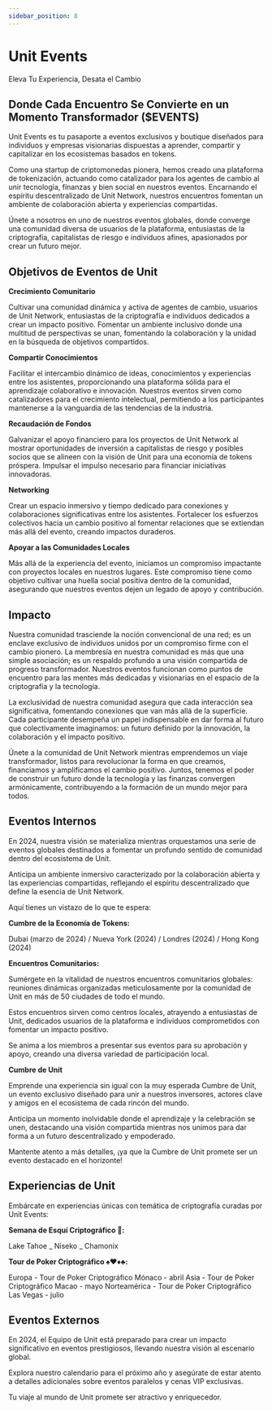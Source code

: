 ```yaml
---
sidebar_position: 8
---
```


# Unit Events

Eleva Tu Experiencia, Desata el Cambio

## Donde Cada Encuentro Se Convierte en un Momento Transformador ($EVENTS)

Unit Events es tu pasaporte a eventos exclusivos y boutique diseñados para individuos y empresas visionarias dispuestas a aprender, compartir y capitalizar en los ecosistemas basados en tokens.

Como una startup de criptomonedas pionera, hemos creado una plataforma de tokenización, actuando como catalizador para los agentes de cambio al unir tecnología, finanzas y bien social en nuestros eventos. Encarnando el espíritu descentralizado de Unit Network, nuestros encuentros fomentan un ambiente de colaboración abierta y experiencias compartidas.

Únete a nosotros en uno de nuestros eventos globales, donde converge una comunidad diversa de usuarios de la plataforma, entusiastas de la criptografía, capitalistas de riesgo e individuos afines, apasionados por crear un futuro mejor.

## Objetivos de Eventos de Unit

**Crecimiento Comunitario**

Cultivar una comunidad dinámica y activa de agentes de cambio, usuarios de Unit Network, entusiastas de la criptografía e individuos dedicados a crear un impacto positivo. Fomentar un ambiente inclusivo donde una multitud de perspectivas se unan, fomentando la colaboración y la unidad en la búsqueda de objetivos compartidos.

**Compartir Conocimientos**

Facilitar el intercambio dinámico de ideas, conocimientos y experiencias entre los asistentes, proporcionando una plataforma sólida para el aprendizaje colaborativo e innovación. Nuestros eventos sirven como catalizadores para el crecimiento intelectual, permitiendo a los participantes mantenerse a la vanguardia de las tendencias de la industria.

**Recaudación de Fondos**

Galvanizar el apoyo financiero para los proyectos de Unit Network al mostrar oportunidades de inversión a capitalistas de riesgo y posibles socios que se alineen con la visión de Unit para una economía de tokens próspera. Impulsar el impulso necesario para financiar iniciativas innovadoras.

**Networking**

Crear un espacio inmersivo y tiempo dedicado para conexiones y colaboraciones significativas entre los asistentes. Fortalecer los esfuerzos colectivos hacia un cambio positivo al fomentar relaciones que se extiendan más allá del evento, creando impactos duraderos.

**Apoyar a las Comunidades Locales**

Más allá de la experiencia del evento, iniciamos un compromiso impactante con proyectos locales en nuestros lugares. Este compromiso tiene como objetivo cultivar una huella social positiva dentro de la comunidad, asegurando que nuestros eventos dejen un legado de apoyo y contribución.

## Impacto

Nuestra comunidad trasciende la noción convencional de una red; es un enclave exclusivo de individuos unidos por un compromiso firme con el cambio pionero. La membresía en nuestra comunidad es más que una simple asociación; es un respaldo profundo a una visión compartida de progreso transformador. Nuestros eventos funcionan como puntos de encuentro para las mentes más dedicadas y visionarias en el espacio de la criptografía y la tecnología.

La exclusividad de nuestra comunidad asegura que cada interacción sea significativa, fomentando conexiones que van más allá de la superficie. Cada participante desempeña un papel indispensable en dar forma al futuro que colectivamente imaginamos: un futuro definido por la innovación, la colaboración y el impacto positivo.

Únete a la comunidad de Unit Network mientras emprendemos un viaje transformador, listos para revolucionar la forma en que creamos, financiamos y amplificamos el cambio positivo. Juntos, tenemos el poder de construir un futuro donde la tecnología y las finanzas convergen armónicamente, contribuyendo a la formación de un mundo mejor para todos.

## Eventos Internos

En 2024, nuestra visión se materializa mientras orquestamos una serie de eventos globales destinados a fomentar un profundo sentido de comunidad dentro del ecosistema de Unit.

Anticipa un ambiente inmersivo caracterizado por la colaboración abierta y las experiencias compartidas, reflejando el espíritu descentralizado que define la esencia de Unit Network.

Aquí tienes un vistazo de lo que te espera:

**Cumbre de la Economía de Tokens:**

Dubai (marzo de 2024) / Nueva York (2024) / Londres (2024) / Hong Kong (2024)

**Encuentros Comunitarios:**

Sumérgete en la vitalidad de nuestros encuentros comunitarios globales: reuniones dinámicas organizadas meticulosamente por la comunidad de Unit en más de 50 ciudades de todo el mundo.

Estos encuentros sirven como centros locales, atrayendo a entusiastas de Unit, dedicados usuarios de la plataforma e individuos comprometidos con fomentar un impacto positivo.

Se anima a los miembros a presentar sus eventos para su aprobación y apoyo, creando una diversa variedad de participación local.

**Cumbre de Unit**

Emprende una experiencia sin igual con la muy esperada Cumbre de Unit, un evento exclusivo diseñado para unir a nuestros inversores, actores clave y amigos en el ecosistema de cada rincón del mundo.

Anticipa un momento inolvidable donde el aprendizaje y la celebración se unen, destacando una visión compartida mientras nos unimos para dar forma a un futuro descentralizado y empoderado.

Mantente atento a más detalles, ¡ya que la Cumbre de Unit promete ser un evento destacado en el horizonte!

## Experiencias de Unit

Embárcate en experiencias únicas con temática de criptografía curadas por Unit Events:

**Semana de Esquí Criptográfico 🎿:**

Lake Tahoe _ Niseko _ Chamonix

**Tour de Poker Criptográfico ♠️♥️♦️♣️:**

Europa - Tour de Poker Criptográfico Mónaco - abril
Asia - Tour de Poker Criptográfico Macao - mayo
Norteamérica - Tour de Poker Criptográfico Las Vegas - julio

## Eventos Externos

En 2024, el Equipo de Unit está preparado para crear un impacto significativo en eventos prestigiosos, llevando nuestra visión al escenario global.

Explora nuestro calendario para el próximo año y asegúrate de estar atento a detalles adicionales sobre eventos paralelos y cenas VIP exclusivas.

Tu viaje al mundo de Unit promete ser atractivo y enriquecedor.
